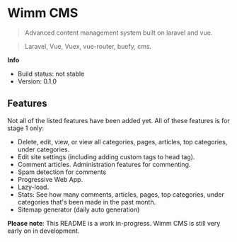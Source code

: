 # Wimm CMS

> Advanced content management system built on laravel and vue.

> Laravel, Vue, Vuex, vue-router, buefy, cms.

**Info**

- Build status: not stable
- Version: 0.1.0

## Features
Not all of the listed features have been added yet. All of these features is for stage 1 only:

- Delete, edit, view, or view all categories, pages, articles, top categories, under categories.
- Edit site settings (including adding custom tags to head tag).
- Comment articles. Administration features for commenting.
- Spam detection for comments
- Progressive Web App.
- Lazy-load.
- Stats: See how many comments, articles, pages, top categories, under categories that's been made in the past month.
- Sitemap generator (daily auto generation)

**Please note**: This README is a work in-progress. Wimm CMS is still very early on in development. 